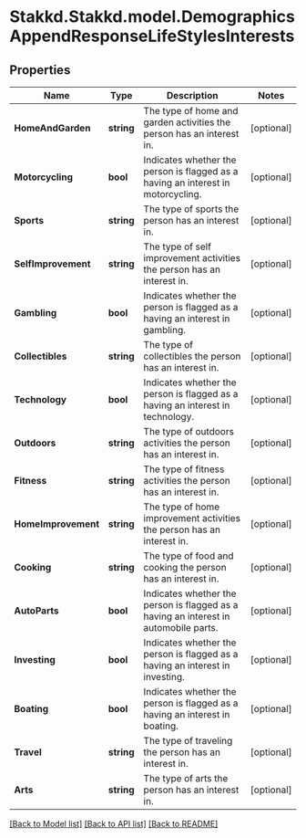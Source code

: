# Stakkd.Stakkd.model.DemographicsAppendResponseLifeStylesInterests

## Properties

Name | Type | Description | Notes
------------ | ------------- | ------------- | -------------
**HomeAndGarden** | **string** | The type of home and garden activities the person has an interest in. | [optional] 
**Motorcycling** | **bool** | Indicates whether the person is flagged as a having an interest in motorcycling. | [optional] 
**Sports** | **string** | The type of sports the person has an interest in. | [optional] 
**SelfImprovement** | **string** | The type of self improvement activities the person has an interest in. | [optional] 
**Gambling** | **bool** | Indicates whether the person is flagged as a having an interest in gambling. | [optional] 
**Collectibles** | **string** | The type of collectibles the person has an interest in. | [optional] 
**Technology** | **bool** | Indicates whether the person is flagged as a having an interest in technology. | [optional] 
**Outdoors** | **string** | The type of outdoors activities the person has an interest in. | [optional] 
**Fitness** | **string** | The type of fitness activities the person has an interest in. | [optional] 
**HomeImprovement** | **string** | The type of home improvement activities the person has an interest in. | [optional] 
**Cooking** | **string** | The type of food and cooking the person has an interest in. | [optional] 
**AutoParts** | **bool** | Indicates whether the person is flagged as a having an interest in automobile parts. | [optional] 
**Investing** | **bool** | Indicates whether the person is flagged as a having an interest in investing. | [optional] 
**Boating** | **bool** | Indicates whether the person is flagged as a having an interest in boating. | [optional] 
**Travel** | **string** | The type of traveling the person has an interest in. | [optional] 
**Arts** | **string** | The type of arts the person has an interest in. | [optional] 

[[Back to Model list]](../README.md#documentation-for-models) [[Back to API list]](../README.md#documentation-for-api-endpoints) [[Back to README]](../README.md)

